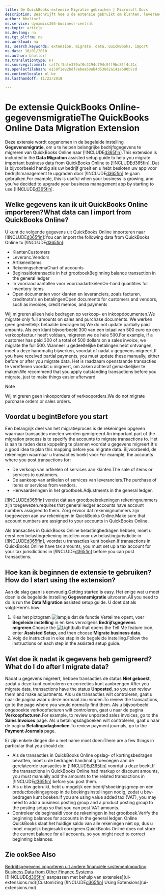 ```yaml
---
title: De QuickBooks-extensie Migratie gebruiken | Microsoft Docs
description: Beschrijft hoe u de extensie gebruikt om klanten, leveranciers, artikelen en rekeningen van QuickBooks Online naar Business Central te migreren.
author: bholtorf
ms.service: dynamics365-business-central
ms.topic: article
ms.devlang: na
ms.tgt_pltfrm: na
ms.workload: na
ms. search.keywords: extension, migrate, data, QuickBooks, import
ms.date: 10/01/2018
ms.author: bholtorf
ms.translationtype: HT
ms.sourcegitcommit: caf7cf5afe370af0c4294c794c0ff9bc8ff4c31c
ms.openlocfilehash: e158f1e92bdf7ebeab0eb4d538d2a141a590b7cd
ms.contentlocale: nl-be
ms.lasthandoff: 11/22/2018

---
```


# <a name="the-quickbooks-online-data-migration-extension"></a><span data-ttu-id="dffbc-103">De extensie QuickBooks Online-gegevensmigratie</span><span class="sxs-lookup"><span data-stu-id="dffbc-103">The QuickBooks Online Data Migration Extension</span></span>
<span data-ttu-id="dffbc-104">Deze extensie wordt opgenomen in de begeleide instelling **Gegevensmigratie**, om u te helpen belangrijke bedrijfsgegevens te migreren van QuickBooks Online naar [!INCLUDE[d365fin](includes/d365fin_md.md)].</span><span class="sxs-lookup"><span data-stu-id="dffbc-104">This extension is included in the **Data Migration** assisted setup guide to help you migrate important business data from QuickBooks Online to [!INCLUDE[d365fin](includes/d365fin_md.md)].</span></span> <span data-ttu-id="dffbc-105">Dat is bijvoorbeeld handig als uw bedrijf groeit en u hebt besloten uw app voor bedrijfsmanagement te upgraden door [!INCLUDE[d365fin](includes/d365fin_md.md)] te gaan gebruiken.</span><span class="sxs-lookup"><span data-stu-id="dffbc-105">For example, this is useful when your business is growing, and you've decided to upgrade your business management app by starting to use [!INCLUDE[d365fin](includes/d365fin_md.md)].</span></span>

## <a name="what-data-can-i-import-from-quickbooks-online"></a><span data-ttu-id="dffbc-106">Welke gegevens kan ik uit QuickBooks Online importeren?</span><span class="sxs-lookup"><span data-stu-id="dffbc-106">What data can I import from QuickBooks Online?</span></span>
<span data-ttu-id="dffbc-107">U kunt de volgende gegevens uit QuickBooks Online importeren naar [!INCLUDE[d365fin](includes/d365fin_md.md)]:</span><span class="sxs-lookup"><span data-stu-id="dffbc-107">You can import the following data from QuickBooks Online to [!INCLUDE[d365fin](includes/d365fin_md.md)]:</span></span>  

* <span data-ttu-id="dffbc-108">Klanten</span><span class="sxs-lookup"><span data-stu-id="dffbc-108">Customers</span></span>
* <span data-ttu-id="dffbc-109">Leveranc.</span><span class="sxs-lookup"><span data-stu-id="dffbc-109">Vendors</span></span>
* <span data-ttu-id="dffbc-110">Artikelen</span><span class="sxs-lookup"><span data-stu-id="dffbc-110">Items</span></span>
* <span data-ttu-id="dffbc-111">Rekeningschema</span><span class="sxs-lookup"><span data-stu-id="dffbc-111">Chart of accounts</span></span>
* <span data-ttu-id="dffbc-112">Beginsaldotransactie in het grootboek</span><span class="sxs-lookup"><span data-stu-id="dffbc-112">Beginning balance transaction in the general ledger</span></span>
* <span data-ttu-id="dffbc-113">In voorraad aantallen voor voorraadartikelen</span><span class="sxs-lookup"><span data-stu-id="dffbc-113">On-hand quantities for inventory items</span></span>
* <span data-ttu-id="dffbc-114">Open documenten voor klanten en leveranciers, zoals facturen, creditnota's en betalingen</span><span class="sxs-lookup"><span data-stu-id="dffbc-114">Open documents for customers and vendors, such as invoices, credit memos, and payments</span></span>

<span data-ttu-id="dffbc-115">Wij migreren alleen hele bedragen op verkoop- en inkoopdocumenten.</span><span class="sxs-lookup"><span data-stu-id="dffbc-115">We migrate only full amounts on sales and purchase documents.</span></span> <span data-ttu-id="dffbc-116">We werken geen gedeeltelijk betaalde bedragen bij.</span><span class="sxs-lookup"><span data-stu-id="dffbc-116">We do not update partially paid amounts.</span></span> <span data-ttu-id="dffbc-117">Als een klant bijvoorbeeld 300 van een totaal van 500 euro op een verkoopfactuur heeft voldaan, migreren we de hele 500.</span><span class="sxs-lookup"><span data-stu-id="dffbc-117">For example, if a customer has paid 300 of a total of 500 dollars on a sales invoice, we migrate the full 500.</span></span> <span data-ttu-id="dffbc-118">Wanneer u gedeeltelijke betalingen hebt ontvangen, moet u deze handmatig bijwerken, voordat of nadat u gegevens migreert.</span><span class="sxs-lookup"><span data-stu-id="dffbc-118">If you have received partial payments, you must update these manually, either before or after you migrate data.</span></span> <span data-ttu-id="dffbc-119">Het is raadzaam openstaande transacties te vereffenen voordat u migreert, om zaken achteraf gemakkelijker te maken.</span><span class="sxs-lookup"><span data-stu-id="dffbc-119">We recommend that you apply outstanding transactions before you migrate, just to make things easier afterward.</span></span>

> [!NOTE]  
>   <span data-ttu-id="dffbc-120">Wij migreren geen inkooporders of verkooporders.</span><span class="sxs-lookup"><span data-stu-id="dffbc-120">We do not migrate purchase orders or sales orders.</span></span>

## <a name="before-you-start"></a><span data-ttu-id="dffbc-121">Voordat u begint</span><span class="sxs-lookup"><span data-stu-id="dffbc-121">Before you start</span></span>
<span data-ttu-id="dffbc-122">Een belangrijk deel van het migratieproces is de rekeningen opgeven waarnaar transacties moeten worden gemigreerd.</span><span class="sxs-lookup"><span data-stu-id="dffbc-122">An important part of the migration process is to specify the accounts to migrate transactions to.</span></span> <span data-ttu-id="dffbc-123">Het is aan te raden deze koppeling te plannen voordat u gegevens migreert.</span><span class="sxs-lookup"><span data-stu-id="dffbc-123">It's a good idea to plan this mapping before you migrate data.</span></span> <span data-ttu-id="dffbc-124">Bijvoorbeeld, de rekeningen waarnaar u transacties boekt voor:</span><span class="sxs-lookup"><span data-stu-id="dffbc-124">For example, the accounts where you post transactions for:</span></span>  

* <span data-ttu-id="dffbc-125">De verkoop van artikelen of services aan klanten.</span><span class="sxs-lookup"><span data-stu-id="dffbc-125">The sale of items or services to customers.</span></span>
* <span data-ttu-id="dffbc-126">De aankoop van artikelen of services van leveranciers.</span><span class="sxs-lookup"><span data-stu-id="dffbc-126">The purchase of items or services from vendors.</span></span>  
* <span data-ttu-id="dffbc-127">Herwaarderingen in het grootboek.</span><span class="sxs-lookup"><span data-stu-id="dffbc-127">Adjustments in the general ledger.</span></span>  

[!INCLUDE[d365fin](includes/d365fin_md.md)] <span data-ttu-id="dffbc-128">vereist dat aan grootboekrekeningen rekeningnummers zijn toegewezen.</span><span class="sxs-lookup"><span data-stu-id="dffbc-128">requires that general ledger accounts have account numbers assigned to them.</span></span> <span data-ttu-id="dffbc-129">Zorg ervoor dat rekeningnummers zijn toegewezen aan uw rekeningen in QuickBooks Online.</span><span class="sxs-lookup"><span data-stu-id="dffbc-129">Make sure that account numbers are assigned to your accounts in QuickBooks Online.</span></span>

<span data-ttu-id="dffbc-130">Als transacties in QuickBooks Online belastingbedragen hebben, moet u eerst een belastingrekening instellen voor uw belastingjurisdictie in [!INCLUDE[d365fin](includes/d365fin_md.md)], voordat u transacties kunt boeken.</span><span class="sxs-lookup"><span data-stu-id="dffbc-130">If transactions in QuickBooks Online have tax amounts, you must set up a tax account for your tax jurisdictions in [!INCLUDE[d365fin](includes/d365fin_md.md)] before you can post transactions.</span></span>

## <a name="how-do-i-start-using-the-extension"></a><span data-ttu-id="dffbc-131">Hoe kan ik beginnen de extensie te gebruiken?</span><span class="sxs-lookup"><span data-stu-id="dffbc-131">How do I start using the extension?</span></span>
<span data-ttu-id="dffbc-132">Aan de slag gaan is eenvoudig.</span><span class="sxs-lookup"><span data-stu-id="dffbc-132">Getting started is easy.</span></span> <span data-ttu-id="dffbc-133">Het enige wat u moet doen is de begeleide instelling **Gegevensmigratie** uitvoeren.</span><span class="sxs-lookup"><span data-stu-id="dffbc-133">All you need to do is run the **Data Migration** assisted setup guide.</span></span> <span data-ttu-id="dffbc-134">U doet dat als volgt:</span><span class="sxs-lookup"><span data-stu-id="dffbc-134">Here's how:</span></span>

1. <span data-ttu-id="dffbc-135">Kies het pictogram ![lampje dat de functie Vertel me opent](media/ui-search/search_small.png "Vertel me wat u wilt doen"), voer **Begeleide instelling** in en kies vervolgens **Bedrijfsgegevens migreren**.</span><span class="sxs-lookup"><span data-stu-id="dffbc-135">Choose the ![Lightbulb that opens the Tell Me feature](media/ui-search/search_small.png "Tell me what you want to do") icon, enter **Assisted Setup**, and then choose **Migrate business data**.</span></span>
2. <span data-ttu-id="dffbc-136">Volg de instructies in elke stap in de begeleide instelling.</span><span class="sxs-lookup"><span data-stu-id="dffbc-136">Follow the instructions on each step in the assisted setup guide.</span></span>

## <a name="what-do-i-do-after-i-migrate-data"></a><span data-ttu-id="dffbc-137">Wat doe ik nadat ik gegevens heb gemigreerd?</span><span class="sxs-lookup"><span data-stu-id="dffbc-137">What do I do after I migrate data?</span></span>
<span data-ttu-id="dffbc-138">Nadat u gegevens migreert, hebben transacties de status **Niet geboekt**, zodat u deze kunt controleren en correcties kunt aanbrengen.</span><span class="sxs-lookup"><span data-stu-id="dffbc-138">After you migrate data, transactions have the status **Unposted**, so you can review them and make adjustments.</span></span> <span data-ttu-id="dffbc-139">Als u de transacties wilt controleren, gaat u naar de pagina waar u deze normaal zou vinden.</span><span class="sxs-lookup"><span data-stu-id="dffbc-139">To review the transactions, go to the page where you would normally find them.</span></span> <span data-ttu-id="dffbc-140">Als u bijvoorbeeld ongeboekte verkoopfacturen wilt controleren, gaat u naar de pagina **Verkoopfacturen**.</span><span class="sxs-lookup"><span data-stu-id="dffbc-140">For example, to review unposted sales invoices, go to the **Sales Invoices** page.</span></span> <span data-ttu-id="dffbc-141">Als u betalingsdagboeken wilt controleren, gaat u naar de pagina **Betalingsdagboeken**.</span><span class="sxs-lookup"><span data-stu-id="dffbc-141">To review payment journals, go to the **Payment Journals** page.</span></span>   

<span data-ttu-id="dffbc-142">Er zijn enkele dingen die u met name moet doen:</span><span class="sxs-lookup"><span data-stu-id="dffbc-142">There are a few things in particular that you should do:</span></span>

* <span data-ttu-id="dffbc-143">Als de transacties in QuickBooks Online opslag- of kortingsbedragen bevatten, moet u de bedragen handmatig toevoegen aan de gerelateerde transacties in [!INCLUDE[d365fin](includes/d365fin_md.md)] voordat u deze boekt.</span><span class="sxs-lookup"><span data-stu-id="dffbc-143">If the transactions in QuickBooks Online had markup or discount amounts, you must manually add the amounts to the related transactions in [!INCLUDE[d365fin](includes/d365fin_md.md)] before you post them.</span></span>
* <span data-ttu-id="dffbc-144">Als u btw gebruikt, hebt u mogelijk een bedrijfsboekingsgroep en een productboekingsgroep in de boekingsinstellingen nodig, zodat u btw-bedragen kunt boeken.</span><span class="sxs-lookup"><span data-stu-id="dffbc-144">If you are using value added tax (VAT), you may need to add a business posting group and a product posting group to the posting setup so that you can post VAT amounts.</span></span>
* <span data-ttu-id="dffbc-145">Controleer de beginsaldi voor de rekeningen in het grootboek.</span><span class="sxs-lookup"><span data-stu-id="dffbc-145">Verify the beginning balances for accounts in the general ledger.</span></span> <span data-ttu-id="dffbc-146">Online QuickBooks slaat het huidige saldo van alle rekeningen niet op, dus u moet mogelijk beginsaldi corrigeren.</span><span class="sxs-lookup"><span data-stu-id="dffbc-146">QuickBooks Online does not store the current balance for all accounts, so you might need to correct beginning balances.</span></span>

## <a name="see-also"></a><span data-ttu-id="dffbc-147">Zie ook</span><span class="sxs-lookup"><span data-stu-id="dffbc-147">See Also</span></span>
[<span data-ttu-id="dffbc-148">Bedrijfsgegevens importeren uit andere financiële systemen</span><span class="sxs-lookup"><span data-stu-id="dffbc-148">Importing Business Data from Other Finance Systems</span></span>](across-import-data-configuration-packages.md)  
<span data-ttu-id="dffbc-149">[[!INCLUDE[d365fin](includes/d365fin_md.md)] aanpassen met behulp van extensies](ui-extensions.md)</span><span class="sxs-lookup"><span data-stu-id="dffbc-149">[Customizing [!INCLUDE[d365fin](includes/d365fin_md.md)] Using Extensions](ui-extensions.md)</span></span>  

